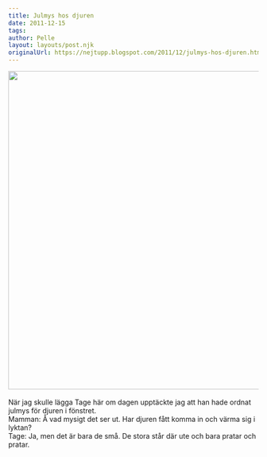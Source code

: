 ```yaml
---
title: Julmys hos djuren
date: 2011-12-15
tags: 	
author: Pelle
layout: layouts/post.njk
originalUrl: https://nejtupp.blogspot.com/2011/12/julmys-hos-djuren.html
---
```


<div class="separator" style="clear: both; text-align: center;"><img src="../../../../img/Hemma+i+advent-_MG_0195.jpg" width="640"></div><br>När jag skulle lägga Tage här om dagen upptäckte jag att han hade ordnat julmys för djuren i fönstret.<br>Mamman: Å vad mysigt det ser ut. Har djuren fått komma in och värma sig i lyktan?<br>Tage: Ja, men det är bara de små. De stora står där ute och bara pratar och pratar.
